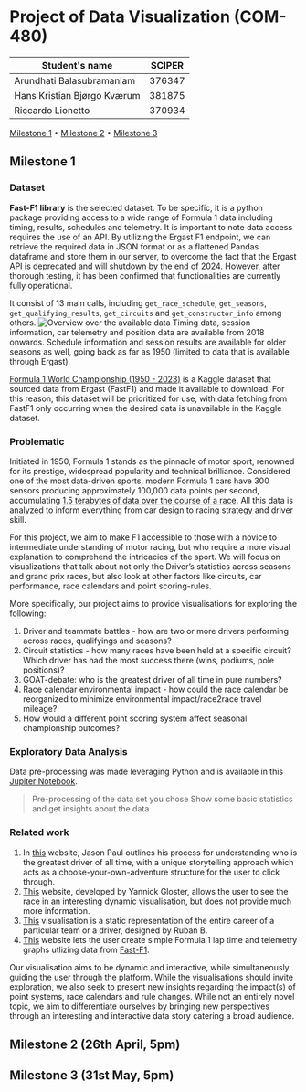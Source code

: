 # Project of Data Visualization (COM-480)

| Student's name | SCIPER |
| -------------- | ------ |
|Arundhati Balasubramaniam |376347|
| Hans Kristian Bjørgo Kværum|381875|
| Riccardo Lionetto|370934|

[Milestone 1](#milestone-1) • [Milestone 2](#milestone-2) • [Milestone 3](#milestone-3)

## Milestone 1

### Dataset

**Fast-F1 library** is the selected dataset. To be specific, it is a python package providing access to a wide range of Formula 1 data including timing, results, schedules and telemetry. 
It is important to note data access requires the use of an API. By utilizing the Ergast F1 endpoint, we can retrieve the required data in JSON format or as a flattened Pandas dataframe and store them in our server, to overcome the fact that the Ergast API is deprecated and will shutdown by the end of 2024. However, after thorough testing, it has been confirmed that functionalities are currently fully operational.
    
It consist of 13 main calls, including `get_race_schedule`, `get_seasons`, `get_qualifying_results`, `get_circuits` and `get_constructor_info` among others. 
![Overview over the available data](fastf1.png)
Timing data, session information, car telemetry and position data are available from 2018 onwards. Schedule information and session results are available for older seasons as well, going back as far as 1950 (limited to data that is available through Ergast).
    
[Formula 1 World Championship (1950 - 2023)](https://www.kaggle.com/datasets/rohanrao/formula-1-world-championship-1950-2020) is a Kaggle dataset that sourced data from Ergast (FastF1) and made it available to download. For this reason, this dataset will be prioritized for use, with data fetching from FastF1 only occurring when the desired data is unavailable in the Kaggle dataset.

### Problematic

Initiated in 1950, Formula 1 stands as the pinnacle of motor sport, renowned for its prestige, widespread popularity and technical brilliance. Considered one of the most data-driven sports, modern Formula 1 cars have 300 sensors producing approximately 100,000 data points per second, accumulating [1.5 terabytes of data over the course of a race](https://www.forbes.com/sites/joelshapiro/2023/01/26/data-driven-at-200-mph-how-analytics-transforms-formula-one-racing/?sh=6f330cc639db). All this data is analyzed to inform everything from car design to racing strategy and driver skill.

For this project, we aim to make F1 accessible to those with a novice to intermediate understanding of motor racing, but who require a more visual explanation to comprehend the intricacies of the sport. We will focus on visualizations that talk about not only the Driver’s statistics across seasons and grand prix races, but also look at other factors like circuits, car performance, race calendars and point scoring-rules.

More specifically, our project aims to provide visualisations for exploring the following:
1. Driver and teammate battles - how are two or more drivers performing across races, qualifyings and seasons?
2. Circuit statistics - how many races have been held at a specific circuit? Which driver has had the most success there (wins, podiums, pole positions)?
3. GOAT-debate: who is the greatest driver of all time in pure numbers?
4. Race calendar environmental impact - how could the race calendar be reorganized to minimize environmental impact/race2race travel mileage?
5. How would a different point scoring system affect seasonal championship outcomes? 

### Exploratory Data Analysis
Data pre-processing was made leveraging Python and is available in this [Jupiter Notebook](https://colab.research.google.com/drive/1LIcPUWiL35Zr-ITAFHjLXjy9uRplidLj?usp=sharing).

> Pre-processing of the data set you chose
> Show some basic statistics and get insights about the data

### Related work
1. In [this](https://jasonjpaul.squarespace.com/formula-1-data-vis) website, Jason Paul outlines his process for understanding who is the greatest driver of all time, with a unique storytelling approach which acts as a choose-your-own-adventure structure for the user to click through.
2. [This](https://f1-visualization.vercel.app) website, developed by Yannick Gloster, allows the user to see the race in an interesting dynamic visualisation, but does not provide much more information.
3. [This](https://uxdesign.cc/visualizing-career-flows-in-sports-formula-1-3d88feca257c) visualisation is a static representation of the entire career of a particular team or a driver, designed by Ruban B.
4. [This](https://www.f1-tempo.com) website lets the user create simple Formula 1 lap time and telemetry graphs utlizing data from [Fast-F1](https://github.com/theOehrly/Fast-F1/tree/master).

Our visualisation aims to be dynamic and interactive, while simultaneously guiding the user through the platform. While the visualisations should invite exploration, we also seek to present new insights regarding the impact(s) of point systems, race calendars and rule changes. While not an entirely novel topic, we aim to differentiate ourselves by bringing new perspectives through an interesting and interactive data story catering a broad audience.

## Milestone 2 (26th April, 5pm)

## Milestone 3 (31st May, 5pm)


